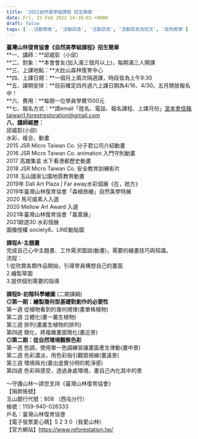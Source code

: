 ```yaml
---
title: '2022自然美學組課程 招生簡章'
date: Fri, 25 Feb 2022 14:16:03 +0000
draft: false
tags: ['--活動簡章', '活動訊息', '活動訊息', '活動訊息及短文', '自然美學']
---
```


**臺灣山林復育協會《自然美學組課程》招生簡章**  
**一、講師：**邱威彰（小邱）  
**二、對象：**本會會友(加入滿三個月以上)，每期滿三人開課  
**三、上課地點：**大肚山森林復育中心  
**四、上課日期：**一個月上兩次隔週課，時段皆為上午9:30  
**五、課期安排：**目前確定四月週六上課日期為4/16、4/30。五月開放報名中！  
**六、費用：**每期一位學員學費1500元  
**七、報名方式：**請email「姓名、電話、報名課程、上課月份」至本會信箱taiwan1.forestrestoration@gmail.com  
**八、講師經歷：**  
邱威彰(小邱)  
水彩、複合、動畫  
2015 JSR Micro Taiwan Co. 分子君公司介紹動畫  
2016 JSR Micro Taiwan Co. animation 入門守則動畫  
2017 高雄集盒 水下看港都歷史動畫  
2018 JSR Micro Taiwan Co. 安全教育訓練影片  
2018 玉山國家公園地質教育動畫  
2019年 Dali Art Plaza | Far away水彩個展《在，她方》  
2019年臺灣山林復育協會「森植旅繪」自然美學特展  
2020 馬可威素人入選  
2020 Mellow Art Award 入選  
2021年臺灣山林復育協會「義賣展」  
2021歐遊30 水彩個展  
圖像授權 society6、LINE動貼圖

**課程A-主題畫**  
完成自己心中主題畫、工作需求圖說(動畫)，需要的繪畫技巧與知識。  
流程：  
1.從欣賞各類作品開始，引導學員構想自己的畫面  
2.繪製草圖  
3.提供個別需要的指導

**課程B-初階科學繪圖** (二期課綱)  
**◎第一期：繪製幾何型基礎對創作的必要性**  
第一週 從植物看到的幾何規律(畫單株植物)  
第二週 立體化(畫一叢生植物)  
第三週 排列(畫叢生植物的排列)  
第四週 簡化，將複雜畫面簡化(畫近景)  
**◎第二期：從自然環境觀察色彩**  
第一週 色調，使用單一色調練習讓畫面產生律動(畫中景)  
第二週 色彩濃淡，用色彩指引觀眾視線(畫遠景)  
第三週 環境與光(畫出虛實分明的乾淨感)  
第四週 色彩與感受，透過身處環境，畫自己內化其中的景

～守護山林～請您支持《臺灣山林復育協會》  
【捐款帳號】  
玉山銀行代號：808 （西屯分行）  
帳號：1159-940-026333  
戶名：臺灣山林復育協會  
【電子發票愛心碼】5 2 3 0（我愛山林）  
【官方網站】https://www.reforestation.tw/